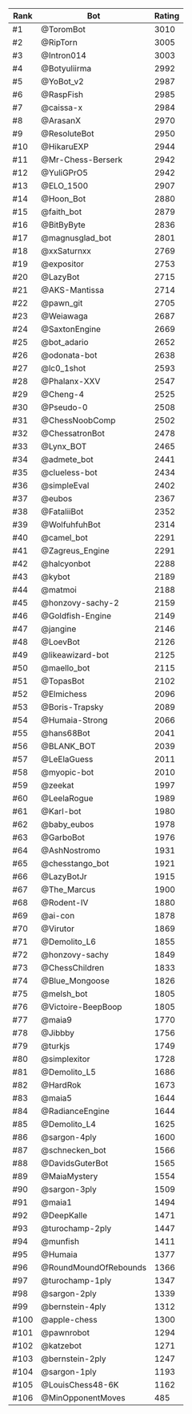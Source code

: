 Rank|Bot|Rating
---|---|---
#1|@ToromBot|3010
#2|@RipTorn|3005
#3|@Intron014|3003
#4|@Botyuliirma|2992
#5|@YoBot_v2|2987
#6|@RaspFish|2985
#7|@caissa-x|2984
#8|@ArasanX|2970
#9|@ResoluteBot|2950
#10|@HikaruEXP|2944
#11|@Mr-Chess-Berserk|2942
#12|@YuliGPrO5|2942
#13|@ELO_1500|2907
#14|@Hoon_Bot|2880
#15|@faith_bot|2879
#16|@BitByByte|2836
#17|@magnusglad_bot|2801
#18|@xxSaturnxx|2769
#19|@expositor|2753
#20|@LazyBot|2715
#21|@AKS-Mantissa|2714
#22|@pawn_git|2705
#23|@Weiawaga|2687
#24|@SaxtonEngine|2669
#25|@bot_adario|2652
#26|@odonata-bot|2638
#27|@lc0_1shot|2593
#28|@Phalanx-XXV|2547
#29|@Cheng-4|2525
#30|@Pseudo-0|2508
#31|@ChessNoobComp|2502
#32|@ChessatronBot|2478
#33|@Lynx_BOT|2465
#34|@admete_bot|2441
#35|@clueless-bot|2434
#36|@simpleEval|2402
#37|@eubos|2367
#38|@FataliiBot|2352
#39|@WolfuhfuhBot|2314
#40|@camel_bot|2291
#41|@Zagreus_Engine|2291
#42|@halcyonbot|2288
#43|@kybot|2189
#44|@matmoi|2188
#45|@honzovy-sachy-2|2159
#46|@Goldfish-Engine|2149
#47|@jangine|2146
#48|@LoevBot|2126
#49|@likeawizard-bot|2125
#50|@maello_bot|2115
#51|@TopasBot|2102
#52|@Elmichess|2096
#53|@Boris-Trapsky|2089
#54|@Humaia-Strong|2066
#55|@hans68Bot|2041
#56|@BLANK_BOT|2039
#57|@LeElaGuess|2011
#58|@myopic-bot|2010
#59|@zeekat|1997
#60|@LeelaRogue|1989
#61|@Karl-bot|1980
#62|@baby_eubos|1978
#63|@GarboBot|1976
#64|@AshNostromo|1931
#65|@chesstango_bot|1921
#66|@LazyBotJr|1915
#67|@The_Marcus|1900
#68|@Rodent-IV|1880
#69|@ai-con|1878
#70|@Virutor|1869
#71|@Demolito_L6|1855
#72|@honzovy-sachy|1849
#73|@ChessChildren|1833
#74|@Blue_Mongoose|1826
#75|@melsh_bot|1805
#76|@Victoire-BeepBoop|1805
#77|@maia9|1770
#78|@Jibbby|1756
#79|@turkjs|1749
#80|@simplexitor|1728
#81|@Demolito_L5|1686
#82|@HardRok|1673
#83|@maia5|1644
#84|@RadianceEngine|1644
#85|@Demolito_L4|1625
#86|@sargon-4ply|1600
#87|@schnecken_bot|1566
#88|@DavidsGuterBot|1565
#89|@MaiaMystery|1554
#90|@sargon-3ply|1509
#91|@maia1|1494
#92|@DeepKalle|1471
#93|@turochamp-2ply|1447
#94|@munfish|1411
#95|@Humaia|1377
#96|@RoundMoundOfRebounds|1366
#97|@turochamp-1ply|1347
#98|@sargon-2ply|1339
#99|@bernstein-4ply|1312
#100|@apple-chess|1300
#101|@pawnrobot|1294
#102|@katzebot|1271
#103|@bernstein-2ply|1247
#104|@sargon-1ply|1193
#105|@LouisChess48-6K|1162
#106|@MinOpponentMoves|485
